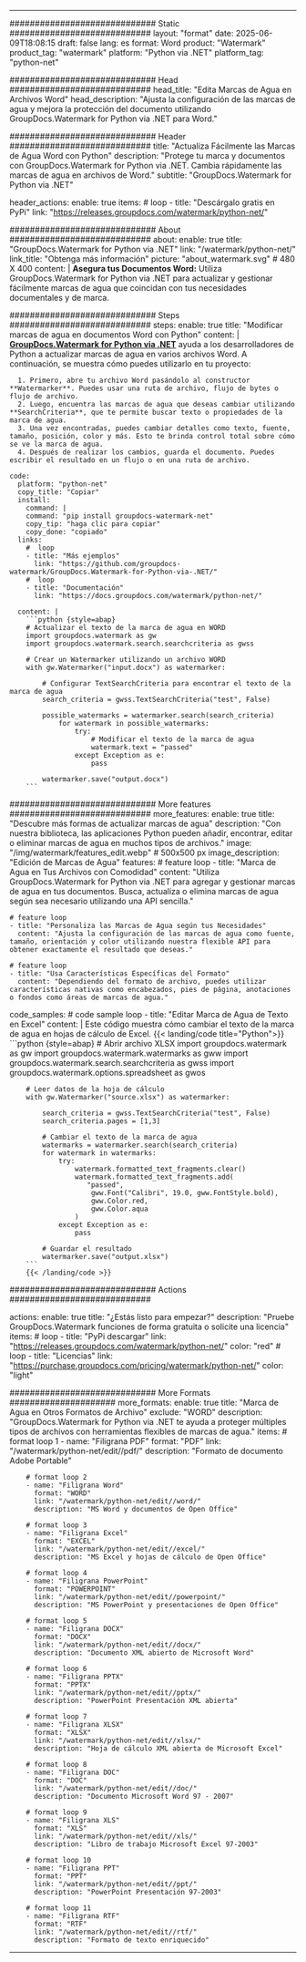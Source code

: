 
---
############################# Static ############################
layout: "format"
date:  2025-06-09T18:08:15
draft: false
lang: es
format: Word
product: "Watermark"
product_tag: "watermark"
platform: "Python via .NET"
platform_tag: "python-net"

############################# Head ############################
head_title: "Edita Marcas de Agua en Archivos Word"
head_description: "Ajusta la configuración de las marcas de agua y mejora la protección del documento utilizando GroupDocs.Watermark for Python via .NET para Word."

############################# Header ############################
title: "Actualiza Fácilmente las Marcas de Agua Word con Python" 
description: "Protege tu marca y documentos con GroupDocs.Watermark for Python via .NET. Cambia rápidamente las marcas de agua en archivos de Word."
subtitle: "GroupDocs.Watermark for Python via .NET" 

header_actions:
  enable: true
  items:
    #  loop
    - title: "Descárgalo gratis en PyPi"
      link: "https://releases.groupdocs.com/watermark/python-net/"
      
############################# About ############################
about:
    enable: true
    title: "GroupDocs.Watermark for Python via .NET"
    link: "/watermark/python-net/"
    link_title: "Obtenga más información"
    picture: "about_watermark.svg" # 480 X 400
    content: |
       **Asegura tus Documentos Word:** Utiliza GroupDocs.Watermark for Python via .NET para actualizar y gestionar fácilmente marcas de agua que coincidan con tus necesidades documentales y de marca.

############################# Steps ############################
steps:
    enable: true
    title: "Modificar marcas de agua en documentos Word con Python"
    content: |
      **[GroupDocs.Watermark for Python via .NET](https://products.groupdocs.com/watermark/python-net/)** ayuda a los desarrolladores de Python a actualizar marcas de agua en varios archivos Word. A continuación, se muestra cómo puedes utilizarlo en tu proyecto:
      
      1. Primero, abre tu archivo Word pasándolo al constructor **Watermarker**. Puedes usar una ruta de archivo, flujo de bytes o flujo de archivo.
      2. Luego, encuentra las marcas de agua que deseas cambiar utilizando **SearchCriteria**, que te permite buscar texto o propiedades de la marca de agua.
      3. Una vez encontradas, puedes cambiar detalles como texto, fuente, tamaño, posición, color y más. Esto te brinda control total sobre cómo se ve la marca de agua.
      4. Después de realizar los cambios, guarda el documento. Puedes escribir el resultado en un flujo o en una ruta de archivo.
   
    code:
      platform: "python-net"
      copy_title: "Copiar"
      install:
        command: |
        command: "pip install groupdocs-watermark-net"
        copy_tip: "haga clic para copiar"
        copy_done: "copiado"
      links:
        #  loop
        - title: "Más ejemplos"
          link: "https://github.com/groupdocs-watermark/GroupDocs.Watermark-for-Python-via-.NET/"
        #  loop
        - title: "Documentación"
          link: "https://docs.groupdocs.com/watermark/python-net/"
          
      content: |
        ```python {style=abap}
        # Actualizar el texto de la marca de agua en WORD
        import groupdocs.watermark as gw
        import groupdocs.watermark.search.searchcriteria as gwss

        # Crear un Watermarker utilizando un archivo WORD
        with gw.Watermarker("input.docx") as watermarker:

            # Configurar TextSearchCriteria para encontrar el texto de la marca de agua
            search_criteria = gwss.TextSearchCriteria("test", False)

            possible_watermarks = watermarker.search(search_criteria)
                for watermark in possible_watermarks:
                    try:
                        # Modificar el texto de la marca de agua
                        watermark.text = "passed"
                    except Exception as e:
                        pass
            
            watermarker.save("output.docx")
        ```            

############################# More features ############################
more_features:
  enable: true
  title: "Descubre más formas de actualizar marcas de agua"
  description: "Con nuestra biblioteca, las aplicaciones Python pueden añadir, encontrar, editar o eliminar marcas de agua en muchos tipos de archivos."
  image: "/img/watermark/features_edit.webp" # 500x500 px
  image_description: "Edición de Marcas de Agua"
  features:
    # feature loop
    - title: "Marca de Agua en Tus Archivos con Comodidad"
      content: "Utiliza GroupDocs.Watermark for Python via .NET para agregar y gestionar marcas de agua en tus documentos. Busca, actualiza o elimina marcas de agua según sea necesario utilizando una API sencilla."

    # feature loop
    - title: "Personaliza las Marcas de Agua según tus Necesidades"
      content: "Ajusta la configuración de las marcas de agua como fuente, tamaño, orientación y color utilizando nuestra flexible API para obtener exactamente el resultado que deseas."

    # feature loop
    - title: "Usa Características Específicas del Formato"
      content: "Dependiendo del formato de archivo, puedes utilizar características nativas como encabezados, pies de página, anotaciones o fondos como áreas de marcas de agua."
      
  code_samples:
    # code sample loop
    - title: "Editar Marca de Agua de Texto en Excel"
      content: |
        Este código muestra cómo cambiar el texto de la marca de agua en hojas de cálculo de Excel.
        {{< landing/code title="Python">}}
        ```python {style=abap}
        # Abrir archivo XLSX
        import groupdocs.watermark as gw
        import groupdocs.watermark.watermarks as gww
        import groupdocs.watermark.search.searchcriteria as gwss
        import groupdocs.watermark.options.spreadsheet as gwos

        # Leer datos de la hoja de cálculo
        with gw.Watermarker("source.xlsx") as watermarker:

            search_criteria = gwss.TextSearchCriteria("test", False)
            search_criteria.pages = [1,3]

            # Cambiar el texto de la marca de agua
            watermarks = watermarker.search(search_criteria)
            for watermark in watermarks:
                try:
                    watermark.formatted_text_fragments.clear()
                    watermark.formatted_text_fragments.add(
                       "passed", 
                        gww.Font("Calibri", 19.0, gww.FontStyle.bold), 
                        gww.Color.red, 
                        gww.Color.aqua
                    )
                except Exception as e:
                    pass
        
            # Guardar el resultado
            watermarker.save("output.xlsx")
        ```
        {{< /landing/code >}}


############################# Actions ############################

actions:
  enable: true
  title: "¿Estás listo para empezar?"
  description: "Pruebe GroupDocs.Watermark funciones de forma gratuita o solicite una licencia"
  items:
    #  loop
    - title: "PyPi descargar"
      link: "https://releases.groupdocs.com/watermark/python-net/"
      color: "red"
        #  loop
    - title: "Licencias"
      link: "https://purchase.groupdocs.com/pricing/watermark/python-net/"
      color: "light"


############################# More Formats #####################
more_formats:
    enable: true
    title: "Marca de Agua en Otros Formatos de Archivo"
    exclude: "WORD"
    description: "GroupDocs.Watermark for Python via .NET te ayuda a proteger múltiples tipos de archivos con herramientas flexibles de marcas de agua."
    items: 
        # format loop 1
        - name: "Filigrana PDF"
          format: "PDF"
          link: "/watermark/python-net/edit//pdf/"
          description: "Formato de documento Adobe Portable"

        # format loop 2
        - name: "Filigrana Word"
          format: "WORD"
          link: "/watermark/python-net/edit//word/"
          description: "MS Word y documentos de Open Office"
          
        # format loop 3
        - name: "Filigrana Excel"
          format: "EXCEL"
          link: "/watermark/python-net/edit//excel/"
          description: "MS Excel y hojas de cálculo de Open Office"

        # format loop 4
        - name: "Filigrana PowerPoint"
          format: "POWERPOINT"
          link: "/watermark/python-net/edit//powerpoint/"
          description: "MS PowerPoint y presentaciones de Open Office"

        # format loop 5
        - name: "Filigrana DOCX"
          format: "DOCX"
          link: "/watermark/python-net/edit//docx/"
          description: "Documento XML abierto de Microsoft Word"
          
        # format loop 6
        - name: "Filigrana PPTX"
          format: "PPTX"
          link: "/watermark/python-net/edit//pptx/"
          description: "PowerPoint Presentación XML abierta"
          
        # format loop 7
        - name: "Filigrana XLSX"
          format: "XLSX"
          link: "/watermark/python-net/edit//xlsx/"
          description: "Hoja de cálculo XML abierta de Microsoft Excel"

        # format loop 8
        - name: "Filigrana DOC"
          format: "DOC"
          link: "/watermark/python-net/edit//doc/"
          description: "Documento Microsoft Word 97 - 2007"

        # format loop 9
        - name: "Filigrana XLS"
          format: "XLS"
          link: "/watermark/python-net/edit//xls/"
          description: "Libro de trabajo Microsoft Excel 97-2003"

        # format loop 10
        - name: "Filigrana PPT"
          format: "PPT"
          link: "/watermark/python-net/edit//ppt/"
          description: "PowerPoint Presentación 97-2003"

        # format loop 11
        - name: "Filigrana RTF"
          format: "RTF"
          link: "/watermark/python-net/edit//rtf/"
          description: "Formato de texto enriquecido"

---